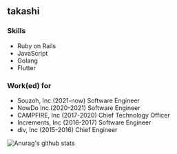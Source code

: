 ## takashi

### Skills

- Ruby on Rails
- JavaScript
- Golang
- Flutter

### Work(ed) for

- Souzoh, Inc.(2021-now) Software Engineer
- NowDo Inc.(2020-2021) Software Engineer
- CAMPFIRE, Inc (2017-2020) Chief Technology Officer
- Increments, Inc (2016-2017) Software Engineer
- div, Inc (2015-2016) Chief Engineer


![Anurag's github stats](https://github-readme-stats.vercel.app/api?username=takashi&count_private=true)
